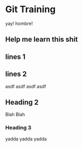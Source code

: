 # Git Training

yay! hombre!

Help me learn this shit
-----
lines 1
-----
lines 2
------

asdf
asdf
asdf
asdf


## Heading 2

Blah 
Blah


### Heading 3

yadda yadda yadda


